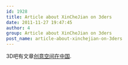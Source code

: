 ```yaml
---
id: 1928
title: Article about XinCheJian on 3ders
date: 2011-11-27 19:47:45
author: 4
group: Article about XinCheJian on 3ders
post_name: article-about-xinchejian-on-3ders
---
```


3D吧有文章[创意空间在中国](http://www.3ders.org/cn/articles/20111126-hackerspaces-in-china.html).